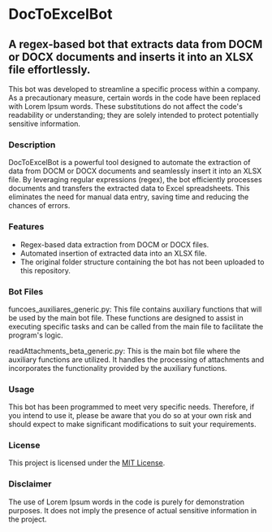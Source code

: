 # DocToExcelBot
A regex-based bot that extracts data from DOCM or DOCX documents and inserts it into an XLSX file effortlessly.
---

This bot was developed to streamline a specific process within a company. As a precautionary measure, certain words in the code have been replaced with Lorem Ipsum words. These substitutions do not affect the code's readability or understanding; they are solely intended to protect potentially sensitive information.

### Description

DocToExcelBot is a powerful tool designed to automate the extraction of data from DOCM or DOCX documents and seamlessly insert it into an XLSX file. By leveraging regular expressions (regex), the bot efficiently processes documents and transfers the extracted data to Excel spreadsheets. This eliminates the need for manual data entry, saving time and reducing the chances of errors.

### Features

- Regex-based data extraction from DOCM or DOCX files.
- Automated insertion of extracted data into an XLSX file.
- The original folder structure containing the bot has not been uploaded to this repository.

### Bot Files

funcoes_auxiliares_generic.py: This file contains auxiliary functions that will be used by the main bot file. These functions are designed to assist in executing specific tasks and can be called from the main file to facilitate the program's logic.

readAttachments_beta_generic.py: This is the main bot file where the auxiliary functions are utilized. It handles the processing of attachments and incorporates the functionality provided by the auxiliary functions.

### Usage

This bot has been programmed to meet very specific needs. Therefore, if you intend to use it, please be aware that you do so at your own risk and should expect to make significant modifications to suit your requirements.

### License

This project is licensed under the [MIT License](LICENSE).

### Disclaimer

The use of Lorem Ipsum words in the code is purely for demonstration purposes. It does not imply the presence of actual sensitive information in the project.
